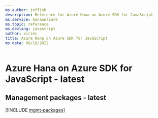 ```yaml
---
ms.author: jeffish
description: Reference for Azure Hana on Azure SDK for JavaScript
ms.service: hanaonazure
ms.topic: reference
ms.devlang: javascript
author: xirzec
title: Azure Hana on Azure SDK for JavaScript
ms.data: 08/16/2022
---
```

# Azure Hana on Azure SDK for JavaScript - latest

## Management packages - latest
[!INCLUDE [mgmt-packages](hana-on-azure-mgmt-index.md)]
